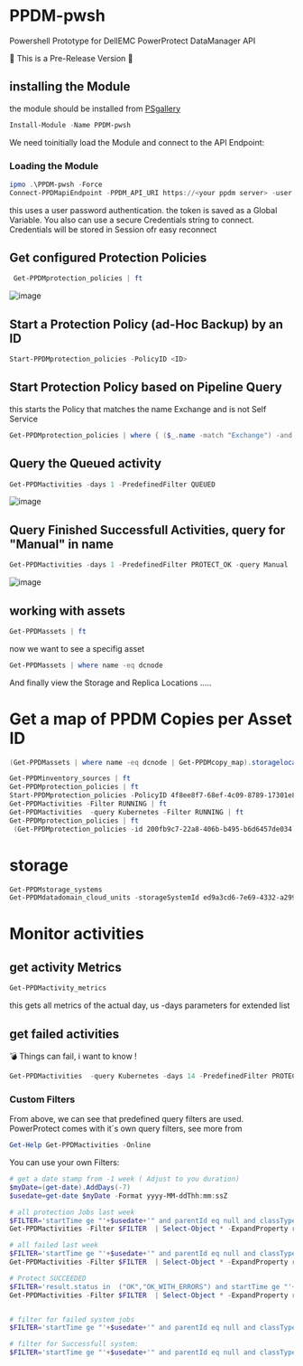 ﻿# PPDM-pwsh

Powershell Prototype for DellEMC PowerProtect DataManager  API


:sunrise: This is a Pre-Release Version :sunrise:



## installing the Module

the module should be installed from [PSgallery](https://www.powershellgallery.com/packages/PPDM-pwsh/)
```Powershell
Install-Module -Name PPDM-pwsh	
```
We need toinitially load the Module and connect to the API Endpoint:
### Loading the Module
```Powershell
ipmo .\PPDM-pwsh -Force
Connect-PPDMapiEndpoint -PPDM_API_URI https://<your ppdm server> -user -trustCert -Verbose
```
this uses a user password authentication. the token is saved as a Global Variable.
You also can use a secure Credentials string to connect. Credentials will be stored in Session ofr easy reconnect

## Get configured Protection Policies
```Powershell
 Get-PPDMprotection_policies | ft
```
![image](https://user-images.githubusercontent.com/8255007/97300880-4e4fb500-1857-11eb-9632-c1c7c4b07157.png)


## Start a Protection Policy (ad-Hoc Backup) by an ID
```Powershell
Start-PPDMprotection_policies -PolicyID <ID>
```

## Start Protection Policy based on Pipeline Query
this starts the Policy that matches the name Exchange and is not Self Service
```Powershell
Get-PPDMprotection_policies | where { ($_.name -match "Exchange") -and ($_.passive -eq $False) } | Start-PPDMprotection_policies
```

## Query the Queued activity
```Powershell
Get-PPDMactivities -days 1 -PredefinedFilter QUEUED
```
![image](https://user-images.githubusercontent.com/8255007/97305950-0d0ed380-185e-11eb-9340-a4bc607082e9.png)

## Query Finished Successfull Activities, query for "Manual" in name
```Powershell
Get-PPDMactivities -days 1 -PredefinedFilter PROTECT_OK -query Manual | ft
```

![image](https://user-images.githubusercontent.com/8255007/97305737-d0db7300-185d-11eb-868e-a74d6999ea5d.png)



## working with assets
```Powershell
Get-PPDMassets | ft
```

now we want to see a specifig asset
```Powershell
Get-PPDMassets | where name -eq dcnode
``` 
And finally view the Storage and Replica Locations .....


# Get a map of PPDM Copies per Asset ID
```Powershell
(Get-PPDMassets | where name -eq dcnode | Get-PPDMcopy_map).storagelocations
```



```Powershell
Get-PPDMinventory_sources | ft
Get-PPDMprotection_policies | ft
Start-PPDMprotection_policies -PolicyID 4f8ee8f7-68ef-4c09-8789-17301e82be3a
Get-PPDMactivities -Filter RUNNING | ft
Get-PPDMactivities  -query Kubernetes -Filter RUNNING | ft
Get-PPDMprotection_policies | ft
 (Get-PPDMprotection_policies -id 200fb9c7-22a8-406b-b495-b6d6457de034).stages | ft
```
# storage
```powershell
Get-PPDMstorage_systems
Get-PPDMdatadomain_cloud_units -storageSystemId ed9a3cd6-7e69-4332-a299-aaf258e23328
```



# Monitor activities

## get activity Metrics

```Powershell
Get-PPDMactivity_metrics
```
this gets all metrics of the actual day, us -days parameters for extended list

## get failed activities
:bomb: Things can fail, i want to know !
```Powershell
Get-PPDMactivities  -query Kubernetes -days 14 -PredefinedFilter PROTECT_FAILED | Select-Object name, id -ExpandProperty result
```
### Custom Filters
From above, we can see that predefined query filters are used.
PowerProtect comes with it´s own query filters, see more 
from 
```Powershell
Get-Help Get-PPDMactivities -Online
```
You can use your own Filters:


```Powershell
# get a date stamp from -1 week ( Adjust to you duration)
$myDate=(get-date).AddDays(-7)
$usedate=get-date $myDate -Format yyyy-MM-ddThh:mm:ssZ

# all protection Jobs last week
$FILTER='startTime ge "'+$usedate+'" and parentId eq null and classType in ("JOB", "JOB_GROUP") and category in ("CLOUD_TIER","EXPORT_REUSE","PROTECT","REPLICATE","RESTORE","CLOUD_PROTECT")'
Get-PPDMactivities -Filter $FILTER  | Select-Object * -ExpandProperty result | ft 

# all failed last week
$FILTER='startTime ge "'+$usedate+'" and parentId eq null and classType in ("JOB", "JOB_GROUP") and category in ("CLOUD_TIER","EXPORT_REUSE","PROTECT","REPLICATE","RESTORE","CLOUD_PROTECT") and result.status eq "FAILED"'
Get-PPDMactivities -Filter $FILTER  | Select-Object * -ExpandProperty result | ft 

# Protect SUCCEEDED
$FILTER='result.status in  ("OK","OK_WITH_ERRORS") and startTime ge "'+$usedate+'" and parentId eq null and classType in ("JOB", "JOB_GROUP") and category in ("PROTECT")'
Get-PPDMactivities -Filter $FILTER  | Select-Object * -ExpandProperty result | ft 


# filter for failed system jobs
$FILTER='startTime ge "'+$usedate+'" and parentId eq null and classType in ("JOB", "JOB_GROUP") and category in ("CONSOLE","CONFIG","CLOUD_DR","CLOUD_COPY_RECOVER","DELETE","DISASTER_RECOVERY","DISCOVER","MANAGE","NOTIFY","SYSTEM","VALIDATE") and result.status eq "FAILED"'

# filter for Successfull system:
$FILTER='startTime ge "'+$usedate+'" and parentId eq null and classType in ("JOB", "JOB_GROUP") and category in ("CONSOLE","CONFIG","CLOUD_DR","CLOUD_COPY_RECOVER","DELETE","DISASTER_RECOVERY","DISCOVER","MANAGE","NOTIFY","SYSTEM","VALIDATE") and result.status eq "OK"'
```





